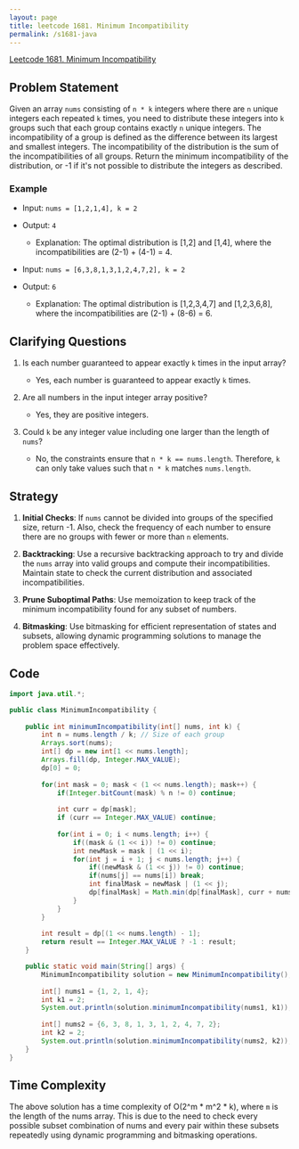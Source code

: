 ```yaml
---
layout: page
title: leetcode 1681. Minimum Incompatibility
permalink: /s1681-java
---
```

[Leetcode 1681. Minimum Incompatibility](https://algoadvance.github.io/algoadvance/l1681)
## Problem Statement

Given an array `nums` consisting of `n * k` integers where there are `n` unique integers each repeated `k` times, you need to distribute these integers into `k` groups such that each group contains exactly `n` unique integers. The incompatibility of a group is defined as the difference between its largest and smallest integers. The incompatibility of the distribution is the sum of the incompatibilities of all groups. Return the minimum incompatibility of the distribution, or -1 if it's not possible to distribute the integers as described.

### Example

- Input: `nums = [1,2,1,4], k = 2`
- Output: `4`
  - Explanation: The optimal distribution is [1,2] and [1,4], where the incompatibilities are (2-1) + (4-1) = 4.

- Input: `nums = [6,3,8,1,3,1,2,4,7,2], k = 2`
- Output: `6`
  - Explanation: The optimal distribution is [1,2,3,4,7] and [1,2,3,6,8], where the incompatibilities are (2-1) + (8-6) = 6.

## Clarifying Questions

1. Is each number guaranteed to appear exactly `k` times in the input array? 
   - Yes, each number is guaranteed to appear exactly `k` times.
   
2. Are all numbers in the input integer array positive?
   - Yes, they are positive integers.

3. Could `k` be any integer value including one larger than the length of `nums`?
   - No, the constraints ensure that `n * k == nums.length`. Therefore, `k` can only take values such that `n * k` matches `nums.length`.

## Strategy

1. **Initial Checks**: If `nums` cannot be divided into groups of the specified size, return -1. Also, check the frequency of each number to ensure there are no groups with fewer or more than `n` elements.

2. **Backtracking**: Use a recursive backtracking approach to try and divide the `nums` array into valid groups and compute their incompatibilities. Maintain state to check the current distribution and associated incompatibilities.

3. **Prune Suboptimal Paths**: Use memoization to keep track of the minimum incompatibility found for any subset of numbers.

4. **Bitmasking**: Use bitmasking for efficient representation of states and subsets, allowing dynamic programming solutions to manage the problem space effectively.

## Code

```java
import java.util.*;

public class MinimumIncompatibility {
    
    public int minimumIncompatibility(int[] nums, int k) {
        int n = nums.length / k; // Size of each group
        Arrays.sort(nums);
        int[] dp = new int[1 << nums.length];
        Arrays.fill(dp, Integer.MAX_VALUE);
        dp[0] = 0;
        
        for(int mask = 0; mask < (1 << nums.length); mask++) {
            if(Integer.bitCount(mask) % n != 0) continue;
            
            int curr = dp[mask];
            if (curr == Integer.MAX_VALUE) continue;
            
            for(int i = 0; i < nums.length; i++) {
                if((mask & (1 << i)) != 0) continue;
                int newMask = mask | (1 << i);
                for(int j = i + 1; j < nums.length; j++) {
                    if((newMask & (1 << j)) != 0) continue;
                    if(nums[j] == nums[i]) break;
                    int finalMask = newMask | (1 << j);
                    dp[finalMask] = Math.min(dp[finalMask], curr + nums[j] - nums[i]);
                }
            }
        }
        
        int result = dp[(1 << nums.length) - 1];
        return result == Integer.MAX_VALUE ? -1 : result;
    }

    public static void main(String[] args) {
        MinimumIncompatibility solution = new MinimumIncompatibility();
        
        int[] nums1 = {1, 2, 1, 4};
        int k1 = 2;
        System.out.println(solution.minimumIncompatibility(nums1, k1)); // Output: 4
        
        int[] nums2 = {6, 3, 8, 1, 3, 1, 2, 4, 7, 2};
        int k2 = 2;
        System.out.println(solution.minimumIncompatibility(nums2, k2)); // Output: 6
    }
}
```

## Time Complexity

The above solution has a time complexity of O(2^m * m^2 * k), where `m` is the length of the nums array. This is due to the need to check every possible subset combination of nums and every pair within these subsets repeatedly using dynamic programming and bitmasking operations.